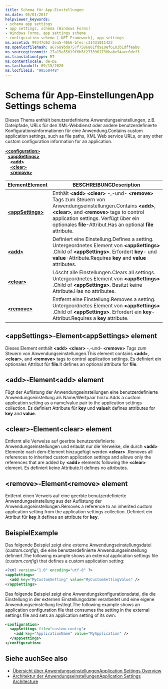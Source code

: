 ```yaml
---
title: Schema für App-Einstellungen
ms.date: 05/01/2017
helpviewer_keywords:
- schema app settings
- app settings, schema [Windows Forms]
- Windows Forms, app settings schema
- configuration schema [.NET Framework], app settings
ms.assetid: 99347d62-3ea5-40b6-bfec-c31431011422
ms.openlocfilehash: a67689bd9757f7586881fd910ef6103b1dffeab8
ms.sourcegitcommit: 27a15a55019f6b5f2733961738babe94aec0def3
ms.translationtype: MT
ms.contentlocale: de-DE
ms.lasthandoff: 09/15/2020
ms.locfileid: "90550448"
---
```

# <a name="app-settings-schema"></a><span data-ttu-id="78ac5-102">Schema für App-Einstellungen</span><span class="sxs-lookup"><span data-stu-id="78ac5-102">App Settings schema</span></span>

<span data-ttu-id="78ac5-103">Dieses Thema enthält benutzerdefinierte Anwendungseinstellungen, z.B. Dateipfade, URLs für den XML-Webdienst oder andere benutzerdefinierte Konfigurationsinformationen für eine Anwendung.</span><span class="sxs-lookup"><span data-stu-id="78ac5-103">Contains custom application settings, such as file paths, XML Web service URLs, or any other custom configuration information for an application.</span></span>

[**\<configuration>**](../configuration-element.md)\
&nbsp;&nbsp;[**\<appSettings>**](appsettings-element-for-configuration.md)\
&nbsp;&nbsp;&nbsp;&nbsp;[**\<add>**](add-element-for-appsettings.md)\
&nbsp;&nbsp;&nbsp;&nbsp;[**\<clear>**](clear-element-for-appsettings.md)\
&nbsp;&nbsp;&nbsp;&nbsp;[**\<remove>**](remove-element-for-appsettings.md)

| <span data-ttu-id="78ac5-104">Element</span><span class="sxs-lookup"><span data-stu-id="78ac5-104">Element</span></span> | <span data-ttu-id="78ac5-105">BESCHREIBUNG</span><span class="sxs-lookup"><span data-stu-id="78ac5-105">Description</span></span> |
| ------- | ----------- |
| [**\<appSettings>**](appsettings-element-for-configuration.md) | <span data-ttu-id="78ac5-106">Enthält **\<add>** **\<clear>** -,-und- **\<remove>** Tags zum Steuern von Anwendungseinstellungen.</span><span class="sxs-lookup"><span data-stu-id="78ac5-106">Contains **\<add>**, **\<clear>**, and **\<remove>** tags to control application settings.</span></span> <span data-ttu-id="78ac5-107">Verfügt über ein optionales **file**-Attribut.</span><span class="sxs-lookup"><span data-stu-id="78ac5-107">Has an optional **file** attribute.</span></span> |
| [**\<add>**](add-element-for-appsettings.md) | <span data-ttu-id="78ac5-108">Definiert eine Einstellung.</span><span class="sxs-lookup"><span data-stu-id="78ac5-108">Defines a setting.</span></span> <span data-ttu-id="78ac5-109">Untergeordnetes Element von **\<appSettings>** .</span><span class="sxs-lookup"><span data-stu-id="78ac5-109">Child of **\<appSettings>**.</span></span> <span data-ttu-id="78ac5-110">Erfordert **key**- und **value**-Attribute.</span><span class="sxs-lookup"><span data-stu-id="78ac5-110">Requires **key** and **value** attributes.</span></span> |
| [**\<clear>**](clear-element-for-appsettings.md) | <span data-ttu-id="78ac5-111">Löscht alle Einstellungen.</span><span class="sxs-lookup"><span data-stu-id="78ac5-111">Clears all settings.</span></span> <span data-ttu-id="78ac5-112">Untergeordnetes Element von **\<appSettings>** .</span><span class="sxs-lookup"><span data-stu-id="78ac5-112">Child of **\<appSettings>**.</span></span> <span data-ttu-id="78ac5-113">Besitzt keine Attribute.</span><span class="sxs-lookup"><span data-stu-id="78ac5-113">Has no attributes.</span></span> |
| [**\<remove>**](remove-element-for-appsettings.md) | <span data-ttu-id="78ac5-114">Entfernt eine Einstellung.</span><span class="sxs-lookup"><span data-stu-id="78ac5-114">Removes a setting.</span></span> <span data-ttu-id="78ac5-115">Untergeordnetes Element von **\<appSettings>** .</span><span class="sxs-lookup"><span data-stu-id="78ac5-115">Child of **\<appSettings>**.</span></span> <span data-ttu-id="78ac5-116">Erfordert ein **key**-Attribut.</span><span class="sxs-lookup"><span data-stu-id="78ac5-116">Requires a **key** attribute.</span></span> |

## <a name="appsettings-element"></a><span data-ttu-id="78ac5-117">\<appSettings>-Element</span><span class="sxs-lookup"><span data-stu-id="78ac5-117">\<appSettings> element</span></span>

<span data-ttu-id="78ac5-118">Dieses Element enthält **\<add>** **\<clear>** -,-und- **\<remove>** Tags zum Steuern von Anwendungseinstellungen.</span><span class="sxs-lookup"><span data-stu-id="78ac5-118">This element contains **\<add>**, **\<clear>**, and **\<remove>** tags to control application settings.</span></span> <span data-ttu-id="78ac5-119">Es definiert ein optionales Attribut für **file**.</span><span class="sxs-lookup"><span data-stu-id="78ac5-119">It defines an optional attribute for **file**.</span></span>

## <a name="add-element"></a><span data-ttu-id="78ac5-120">\<add>-Element</span><span class="sxs-lookup"><span data-stu-id="78ac5-120">\<add> element</span></span>

<span data-ttu-id="78ac5-121">Fügt der Auflistung der Anwendungseinstellungen eine benutzerdefinierte Anwendungseinstellung als Name/Wertpaar hinzu.</span><span class="sxs-lookup"><span data-stu-id="78ac5-121">Adds a custom application setting as a name/value pair to the application settings collection.</span></span> <span data-ttu-id="78ac5-122">Es definiert Attribute für **key** und **value**</span><span class="sxs-lookup"><span data-stu-id="78ac5-122">It defines attributes for **key** and **value**.</span></span>

## <a name="clear-element"></a><span data-ttu-id="78ac5-123">\<clear>-Element</span><span class="sxs-lookup"><span data-stu-id="78ac5-123">\<clear> element</span></span>

<span data-ttu-id="78ac5-124">Entfernt alle Verweise auf geerbte benutzerdefinierte Anwendungseinstellungen und erlaubt nur die Verweise, die durch **\<add>** Elemente nach dem-Element hinzugefügt werden **\<clear>** .</span><span class="sxs-lookup"><span data-stu-id="78ac5-124">Removes all references to inherited custom application settings and allows only the references that are added by **\<add>** elements following the **\<clear>** element.</span></span> <span data-ttu-id="78ac5-125">Es definiert keine Attribute.</span><span class="sxs-lookup"><span data-stu-id="78ac5-125">It defines no attributes.</span></span>

## <a name="remove-element"></a><span data-ttu-id="78ac5-126">\<remove>-Element</span><span class="sxs-lookup"><span data-stu-id="78ac5-126">\<remove> element</span></span>

<span data-ttu-id="78ac5-127">Entfernt einen Verweis auf eine geerbte benutzerdefinierte Anwendungseinstellung aus der Auflistung der Anwendungseinstellungen.</span><span class="sxs-lookup"><span data-stu-id="78ac5-127">Removes a reference to an inherited custom application setting from the application settings collection.</span></span> <span data-ttu-id="78ac5-128">Definiert ein Attribut für **key**.</span><span class="sxs-lookup"><span data-stu-id="78ac5-128">It defines an attribute for **key**.</span></span>

## <a name="example"></a><span data-ttu-id="78ac5-129">Beispiel</span><span class="sxs-lookup"><span data-stu-id="78ac5-129">Example</span></span>

<span data-ttu-id="78ac5-130">Das folgende Beispiel zeigt eine externe Anwendungseinstellungsdatei (*custom.config*), die eine benutzerdefinierte Anwendungseinstellung definiert.</span><span class="sxs-lookup"><span data-stu-id="78ac5-130">The following example shows an external application settings file (*custom.config*) that defines a custom application setting:</span></span>

```xml
<?xml version="1.0" encoding="utf-8" ?>
<appSettings>
  <add key="MyCustomSetting" value="MyCustomSettingValue" />
</appSettings>
```

<span data-ttu-id="78ac5-131">Das folgende Beispiel zeigt eine Anwendungskonfigurationsdatei, die die Einstellung in der externen Einstellungsdatei verarbeitet und eine eigene Anwendungseinstellung festlegt.</span><span class="sxs-lookup"><span data-stu-id="78ac5-131">The following example shows an application configuration file that consumes the setting in the external settings file and sets an application setting of its own:</span></span>

```xml
<configuration>
  <appSettings file="custom.config">
    <add key="ApplicationName" value="MyApplication" />
  </appSettings>
</configuration>
```

## <a name="see-also"></a><span data-ttu-id="78ac5-132">Siehe auch</span><span class="sxs-lookup"><span data-stu-id="78ac5-132">See also</span></span>

- [<span data-ttu-id="78ac5-133">Übersicht über Anwendungseinstellungen</span><span class="sxs-lookup"><span data-stu-id="78ac5-133">Application Settings Overview</span></span>](/dotnet/desktop/winforms/advanced/application-settings-overview)
- [<span data-ttu-id="78ac5-134">Architektur der Anwendungseinstellungen</span><span class="sxs-lookup"><span data-stu-id="78ac5-134">Application Settings Architecture</span></span>](/dotnet/desktop/winforms/advanced/application-settings-architecture)
